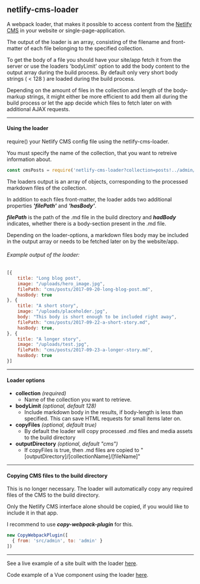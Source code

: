 ## netlify-cms-loader

A webpack loader, that makes it possible to access content from the [Netlify CMS](https://www.netlifycms.org/) in your website or single-page-application.

The output of the loader is an array, consisting of the filename and front-matter of each file belonging to the specified collection.

To get the body of a file you should have your site/app fetch it from the server or use the loaders 'bodyLimit' option to add the body content to the output array during the build process.
By default only very short body strings ( < 128 ) are loaded during the build process.

Depending on the amount of files in the collection and length of the body-markup strings, it might either be more efficient to add them all during the build process or let the app decide which files to fetch later on with additional AJAX requests.

---
#### Using the loader
require() your Netlify CMS config file using the netlify-cms-loader.

You must specify the name of the collection, that you want to retreive information about.

```javascript
const cmsPosts = require('netlify-cms-loader?collection=posts!../admin/config.yml')
```

The loaders output is an array of objects, corresponding to the processed markdown files of the collection.

In addition to each files front-matter, the loader adds two additional properties ***'filePath'*** and ***'hasBody'***.

***filePath*** is the path of the .md file in the build directory and ***hadBody*** indicates, whether there is a body-section present in the .md file.

Depending on the loader-options, a markdown files body may be included in the output array or needs to be fetched later on by the website/app.

###### Example output of the loader:
```javascript
[{
	title: "Long blog post",
	image: "/uploads/hero_image.jpg",
	filePath: "cms/posts/2017-09-20-long-blog-post.md",
	hasBody: true
}, {
	title: "A short story",
	image: "/uploads/placeholder.jpg",
	body: "This body is short enough to be included right away",
	filePath: "cms/posts/2017-09-22-a-short-story.md",
	hasBody: true,
}, {
	title: "A longer story",
	image: "/uploads/test.jpg",
	filePath: "cms/posts/2017-09-23-a-longer-story.md",
	hasBody: true
}]
```

---
#### Loader options

* **collection** *(required)*
  * Name of the collection you want to retrieve.
* **bodyLimit** *(optional, default 128)*
  * Include markdown body in the results, if body-length is less than specified. This can save HTML requests for small items later on.
* **copyFiles** *(optional, default true)*
  * By default the loader will copy processed .md files and media assets to the build directory
* **outputDirectory** *(optional, default "cms")*
  * If copyFiles is true, then .md files are copied to "[outputDirectory]/[collectionName]/[fileName]"

---
#### Copying CMS files to the build directory

This is no longer necessary. The loader will automatically copy any required files of the CMS to the build directory.

Only the Netlify CMS interface alone should be copied, if you would like to include it in that app.

I recommend to use ***copy-webpack-plugin*** for this.

```javascript
new CopyWebpackPlugin([
  { from: 'src/admin', to: 'admin' }
])
```

---
See a live example of a site built with the loader [here](https://netlify-cms-loader.netlify.com/).

Code example of a Vue component using the loader [here](https://github.com/Nocory/netlify_cms/blob/master/src/components/cms.vue).
